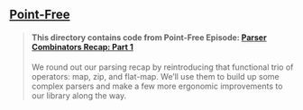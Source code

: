 ## [Point-Free](https://www.pointfree.co)

> #### This directory contains code from Point-Free Episode: [Parser Combinators Recap: Part 1](https://www.pointfree.co/episodes/ep120-parser-combinators-recap-part-2)
>
> We round out our parsing recap by reintroducing that functional trio of operators: map, zip, and flat-map. We’ll use them to build up some complex parsers and make a few more ergonomic improvements to our library along the way.
